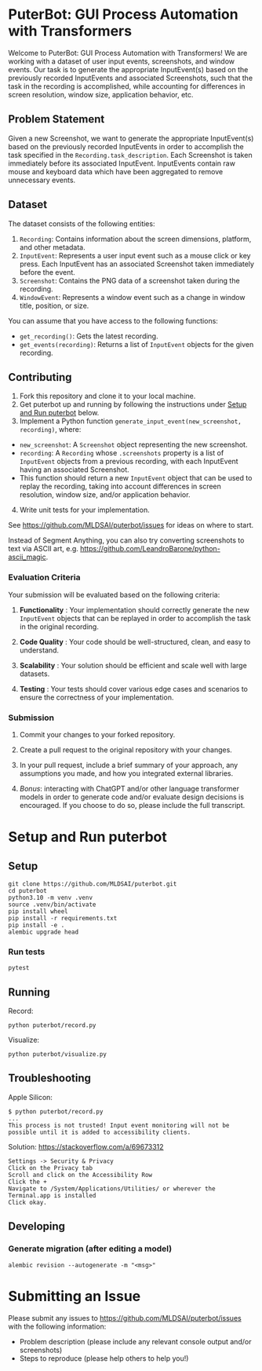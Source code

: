 # PuterBot: GUI Process Automation with Transformers

Welcome to PuterBot: GUI Process Automation with Transformers! We are working with a dataset of user input events, screenshots, and window events. Our task is to generate the appropriate InputEvent(s) based on the previously recorded InputEvents and associated Screenshots, such that the task in the recording is accomplished, while accounting for differences in screen resolution, window size, application behavior, etc.

## Problem Statement

Given a new Screenshot, we want to generate the appropriate InputEvent(s) based on the previously recorded InputEvents in order to accomplish the task specified in the `Recording.task_description`. Each Screenshot is taken immediately before its associated InputEvent. InputEvents contain raw mouse and keyboard data which have been aggregated to remove unnecessary events.

## Dataset

The dataset consists of the following entities: 
1. `Recording`: Contains information about the screen dimensions, platform, and other metadata. 
2. `InputEvent`: Represents a user input event such as a mouse click or key press. Each InputEvent has an associated Screenshot taken immediately before the event. 
3. `Screenshot`: Contains the PNG data of a screenshot taken during the recording. 
4. `WindowEvent`: Represents a window event such as a change in window title, position, or size.

You can assume that you have access to the following functions: 
- `get_recording()`: Gets the latest recording. 
- `get_events(recording)`: Returns a list of `InputEvent` objects for the given recording.

## Contributing 

1. Fork this repository and clone it to your local machine. 
2. Get puterbot up and running by following the instructions under [Setup and Run puterbot](#setup-and-run-puterbot) below.
3. Implement a Python function `generate_input_event(new_screenshot, recording)`, where:
- `new_screenshot`: A `Screenshot` object representing the new screenshot. 
- `recording`: A `Recording` whose `.screenshots` property is a list of `InputEvent` objects from a previous recording, with each InputEvent having an associated Screenshot.
- This function should return a new `InputEvent` object that can be used to replay the recording, taking into account differences in screen resolution, window size, and/or application behavior.
4. Write unit tests for your implementation.

See https://github.com/MLDSAI/puterbot/issues for ideas on where to start.

Instead of Segment Anything, you can also try converting screenshots to text via ASCII art, e.g. https://github.com/LeandroBarone/python-ascii_magic.

### Evaluation Criteria

Your submission will be evaluated based on the following criteria: 

1. **Functionality** : Your implementation should correctly generate the new `InputEvent` objects that can be replayed in order to accomplish the task in the original recording.

2. **Code Quality** : Your code should be well-structured, clean, and easy to understand. 

3. **Scalability** : Your solution should be efficient and scale well with large datasets. 

4. **Testing** : Your tests should cover various edge cases and scenarios to ensure the correctness of your implementation.

### Submission

1. Commit your changes to your forked repository.

2. Create a pull request to the original repository with your changes.

3. In your pull request, include a brief summary of your approach, any assumptions you made, and how you integrated external libraries.

4. *Bonus*: interacting with ChatGPT and/or other language transformer models in order to generate code and/or evaluate design decisions is encouraged. If you choose to do so, please include the full transcript.

# Setup and Run puterbot

## Setup

```
git clone https://github.com/MLDSAI/puterbot.git
cd puterbot
python3.10 -m venv .venv
source .venv/bin/activate
pip install wheel
pip install -r requirements.txt
pip install -e .
alembic upgrade head
```

### Run tests
```
pytest
```

## Running

Record:
```
python puterbot/record.py
```

Visualize:
```
python puterbot/visualize.py
```

## Troubleshooting

Apple Silicon:

```
$ python puterbot/record.py
...
This process is not trusted! Input event monitoring will not be possible until it is added to accessibility clients.
```

Solution:
https://stackoverflow.com/a/69673312

```
Settings -> Security & Privacy
Click on the Privacy tab
Scroll and click on the Accessibility Row
Click the +
Navigate to /System/Applications/Utilities/ or wherever the Terminal.app is installed
Click okay.
```

## Developing

### Generate migration (after editing a model)

```
alembic revision --autogenerate -m "<msg>"
```

# Submitting an Issue

Please submit any issues to https://github.com/MLDSAI/puterbot/issues with the
following information:

- Problem description (please include any relevant console output and/or screenshots)
- Steps to reproduce (please help others to help you!)

